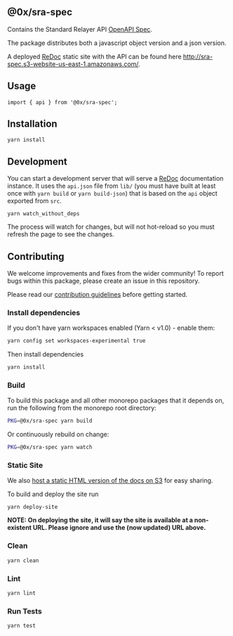 ## @0x/sra-spec

Contains the Standard Relayer API [OpenAPI Spec](https://github.com/OAI/OpenAPI-Specification).

The package distributes both a javascript object version and a json version.

A deployed [ReDoc](https://github.com/Rebilly/ReDoc) static site with the API can be found here http://sra-spec.s3-website-us-east-1.amazonaws.com/.

## Usage

```
import { api } from '@0x/sra-spec';
```

## Installation

```
yarn install
```

## Development

You can start a development server that will serve a [ReDoc](https://github.com/Rebilly/ReDoc) documentation instance. It uses the `api.json` file from `lib/` (you must have built at least once with `yarn build` or `yarn build-json`) that is based on the `api` object exported from `src`.

```
yarn watch_without_deps
```

The process will watch for changes, but will not hot-reload so you must refresh the page to see the changes.

## Contributing

We welcome improvements and fixes from the wider community! To report bugs within this package, please create an issue in this repository.

Please read our [contribution guidelines](../../CONTRIBUTING.md) before getting started.

### Install dependencies

If you don't have yarn workspaces enabled (Yarn < v1.0) - enable them:

```bash
yarn config set workspaces-experimental true
```

Then install dependencies

```bash
yarn install
```

### Build

To build this package and all other monorepo packages that it depends on, run the following from the monorepo root directory:

```bash
PKG=@0x/sra-spec yarn build
```

Or continuously rebuild on change:

```bash
PKG=@0x/sra-spec yarn watch
```

### Static Site

We also [host a static HTML version of the docs on S3](http://sra-spec.s3-website-us-east-1.amazonaws.com/) for easy sharing.

To build and deploy the site run

```
yarn deploy-site
```

**NOTE: On deploying the site, it will say the site is available at a non-existent URL. Please ignore and use the (now updated) URL above.**

### Clean

```bash
yarn clean
```

### Lint

```bash
yarn lint
```

### Run Tests

```bash
yarn test
```
